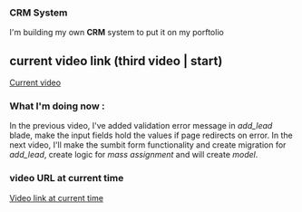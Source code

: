 
### CRM System 
I'm building my own **CRM** system to put it on my porftolio

## current video link (third video | start)
[Current video](https://youtu.be/jFfthBwRN9Q?list=PL8ILbWonBohkMj9XYwOxxbm0Q-uWtdCSO)

### What I'm doing now : 
In the previous video, I've added validation error message in *add_lead* blade, make the input fields 
hold the values if page redirects on error. In the next video, I'll make the sumbit form functionality
and create migration for *add_lead*, create logic for *mass assignment* and will create *model*.


### video URL at current time
[Video link at current time](https://youtu.be/jFfthBwRN9Q?list=PL8ILbWonBohkMj9XYwOxxbm0Q-uWtdCSO&t=1002)


